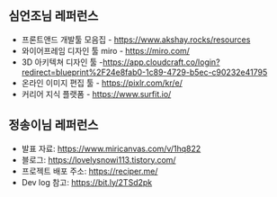 심언조님 레퍼런스
---
- 프론트앤드 개발툴 모음집 - https://www.akshay.rocks/resources
- 와이어프레임 디자인 툴 miro - https://miro.com/
- 3D 아키텍쳐 디자인 툴 -https://app.cloudcraft.co/login?redirect=blueprint%2F24e8fab0-1c89-4729-b5ec-c90232e41795
- 온라인 이미지 편집 툴 - https://pixlr.com/kr/e/
- 커리어 지식 플랫폼 - https://www.surfit.io/

정송이님 레퍼런스
---
- 발표 자료: https://www.miricanvas.com/v/1hq822
- 블로그: https://lovelysnowi113.tistory.com/
- 프로젝트 배포 주소: https://reciper.me/
- Dev log 참고: https://bit.ly/2TSd2pk
